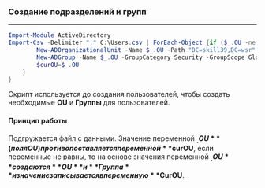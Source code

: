 ### Создание подразделений и групп

---

```powershell
Import-Module ActiveDirectory
Import-Csv -Delimiter ";" C:\Users.csv | ForEach-Object {if ($_.OU -ne $curOU) {
        New-ADOrganizationalUnit -Name $_.OU -Path "DC=skill39,DC=wsr"
        New-ADGroup -Name $_.OU -GroupCategory Security -GroupScope Global -Path ("OU=" + $_.OU + ",DC=skill39,DC=wsr")
        $curOU=$_.OU
    }
}
```

Скрипт используется до создания пользователей, чтобы создать необходимые **OU** и **Группы** для пользователей.

#### Принцип работы

Подгружается файл с данными. Значение переменной **$_.OU** (поля OU) противопоставляется переменной **$curOU**, если переменные не равны, то на основе значения переменной **$_.OU** создаются **OU** и **Группа** и значение записывается в переменную **$CurOU**.